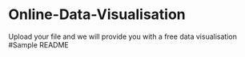 # Online-Data-Visualisation
Upload your file and we will provide you with a free data visualisation
#Sample README
